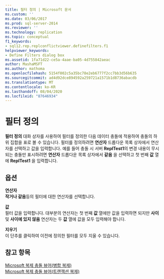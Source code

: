 ```yaml
---
title: 필터 정의 | Microsoft 문서
ms.custom: ''
ms.date: 03/06/2017
ms.prod: sql-server-2014
ms.reviewer: ''
ms.technology: replication
ms.topic: conceptual
f1_keywords:
- sql12.rep.replconflictviewer.definefilters.f1
helpviewer_keywords:
- Define Filters dialog box
ms.assetid: 1fa71d22-ce5a-4aae-ba05-4d755842aeac
author: MashaMSFT
ms.author: mathoma
ms.openlocfilehash: 5154f002c5a35bc78e2eb6777f2cc7bb3d56b635
ms.sourcegitcommit: ad4d92dce894592a259721a1571b1d8736abacdb
ms.translationtype: MT
ms.contentlocale: ko-KR
ms.lasthandoff: 08/04/2020
ms.locfileid: "87646934"
---
```

# <a name="define-filters"></a>필터 정의
  **필터 정의** 대화 상자를 사용하여 필터를 정의한 다음 데이터 충돌에 적용하여 충돌의 하위 집합을 표로 볼 수 있습니다. 필터를 정의하려면 **연산자** 드롭다운 목록 상자에서 연산자를 선택하고 값을 입력합니다. 예를 들어 충돌 시 서버 **ReplTest1**의 변경 내용이 무시되는 충돌만 표시하려면 **연산자** 드롭다운 목록 상자에서 **같음** 을 선택하고 첫 번째 **값** 열에 **ReplTest1** 을 입력합니다.  
  
## <a name="options"></a>옵션  
 **연산자**  
 **작거나 같음**등의 필터에 대한 연산자를 선택합니다.  
  
 **값**  
 필터 값을 입력합니다. 대부분의 연산자는 첫 번째 **값** 열에만 값을 입력하면 되지만 **사이** 및 **사이에 있지 않음** 연산자는 두 **값** 열에 값을 모두 입력해야 합니다.  
  
 **지우기**  
 이 단추를 클릭하여 이전에 정의한 필터를 모두 지울 수 있습니다.  
  
## <a name="see-also"></a>참고 항목  
 [Microsoft 복제 충돌 뷰어&#40;병합 복제&#41;](microsoft-replication-conflict-viewer-merge-replication.md)   
 [Microsoft 복제 충돌 뷰어&#40;트랜잭션 복제&#41;](microsoft-replication-conflict-viewer-transactional-replication.md)  
  
  
